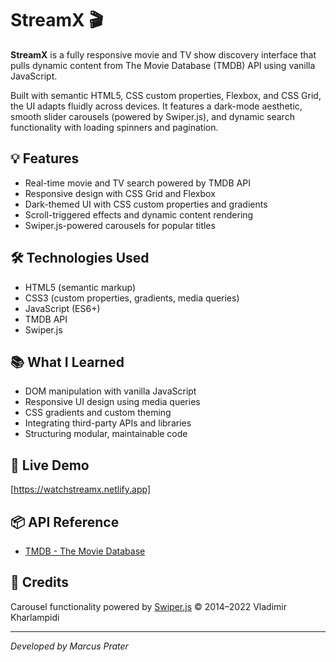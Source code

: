 # StreamX 🎬

**StreamX** is a fully responsive movie and TV show discovery interface that pulls dynamic content from The Movie Database (TMDB) API using vanilla JavaScript.

Built with semantic HTML5, CSS custom properties, Flexbox, and CSS Grid, the UI adapts fluidly across devices. It features a dark-mode aesthetic, smooth slider carousels (powered by Swiper.js), and dynamic search functionality with loading spinners and pagination.

## 💡 Features
- Real-time movie and TV search powered by TMDB API
- Responsive design with CSS Grid and Flexbox
- Dark-themed UI with CSS custom properties and gradients
- Scroll-triggered effects and dynamic content rendering
- Swiper.js-powered carousels for popular titles

## 🛠️ Technologies Used
- HTML5 (semantic markup)
- CSS3 (custom properties, gradients, media queries)
- JavaScript (ES6+)
- TMDB API
- Swiper.js

## 📚 What I Learned
- DOM manipulation with vanilla JavaScript
- Responsive UI design using media queries
- CSS gradients and custom theming
- Integrating third-party APIs and libraries
- Structuring modular, maintainable code

## 🚀 Live Demo
[https://watchstreamx.netlify.app]

## 📦 API Reference
- [TMDB - The Movie Database](https://www.themoviedb.org)

## 📝 Credits
Carousel functionality powered by [Swiper.js](https://swiperjs.com) © 2014–2022 Vladimir Kharlampidi

---

*Developed by Marcus Prater*
